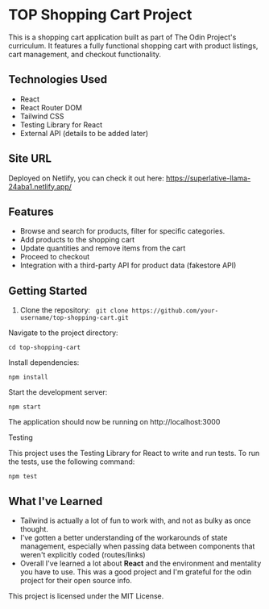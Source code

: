 # TOP Shopping Cart Project

This is a shopping cart application built as part of The Odin Project's curriculum. It features a fully functional shopping cart with product listings, cart management, and checkout functionality.

## Technologies Used

- React
- React Router DOM
- Tailwind CSS
- Testing Library for React
- External API (details to be added later)

## Site URL
Deployed on Netlify, you can check it out here: https://superlative-llama-24aba1.netlify.app/

## Features

- Browse and search for products, filter for specific categories.
- Add products to the shopping cart
- Update quantities and remove items from the cart
- Proceed to checkout
- Integration with a third-party API for product data (fakestore API)

## Getting Started

1. Clone the repository:
` git clone https://github.com/your-username/top-shopping-cart.git`

Navigate to the project directory:

`cd top-shopping-cart`

Install dependencies:


`npm install`

Start the development server:

`npm start`

The application should now be running on http://localhost:3000

Testing

This project uses the Testing Library for React to write and run tests. To run the tests, use the following command:

`npm test`

## What I've Learned
 - Tailwind is actually a lot of fun to work with, and not as bulky as once thought.
 - I've gotten a better understanding of the workarounds of state management, especially when passing data between components that weren't explicitly coded (routes/links)
 - Overall I've learned a lot about **React** and the environment and mentality you have to use.
This was a good project and I'm grateful for the odin project for their open source info.

This project is licensed under the MIT License.

